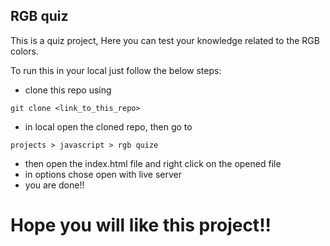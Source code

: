 ## RGB quiz

This is a quiz project, Here you can test your knowledge related to the RGB colors.

To run this in your local just follow the below steps:
- clone this repo using
```
git clone <link_to_this_repo>
```
- in local open the cloned repo, then go to  
```
projects > javascript > rgb quize
```
- then open the index.html file and right click on the opened file
- in options chose open with live server
- you are done!!


# Hope you will like this project!!
